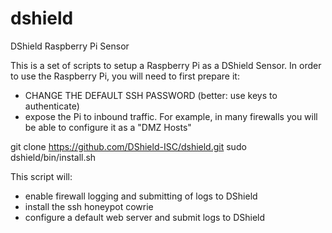 # dshield

DShield Raspberry Pi Sensor

  This is a set of scripts to setup a Raspberry Pi as a DShield Sensor.
In order to use the Raspberry Pi, you will need to first prepare it:

- CHANGE THE DEFAULT SSH PASSWORD (better: use keys to authenticate)
- expose the Pi to inbound traffic. For example, in many firewalls
  you will be able to configure it as a "DMZ Hosts"

git clone https://github.com/DShield-ISC/dshield.git
sudo dshield/bin/install.sh

  This script will:

- enable firewall logging and submitting of logs to DShield
- install the ssh honeypot cowrie
- configure a default web server and submit logs to DShield

